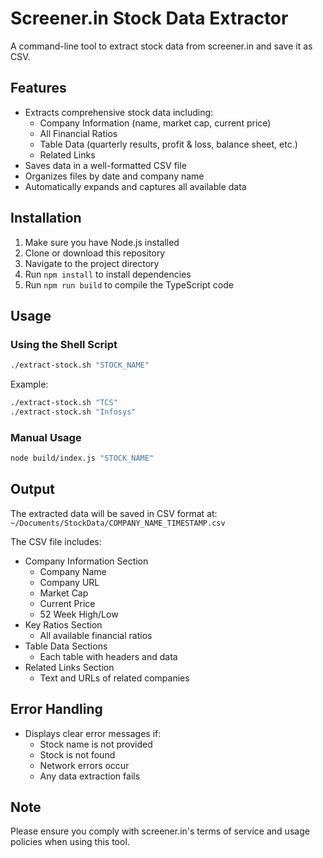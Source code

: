 # Screener.in Stock Data Extractor

A command-line tool to extract stock data from screener.in and save it as CSV.

## Features

- Extracts comprehensive stock data including:
  - Company Information (name, market cap, current price)
  - All Financial Ratios
  - Table Data (quarterly results, profit & loss, balance sheet, etc.)
  - Related Links
- Saves data in a well-formatted CSV file
- Organizes files by date and company name
- Automatically expands and captures all available data

## Installation

1. Make sure you have Node.js installed
2. Clone or download this repository
3. Navigate to the project directory
4. Run `npm install` to install dependencies
5. Run `npm run build` to compile the TypeScript code

## Usage

### Using the Shell Script

```bash
./extract-stock.sh "STOCK_NAME"
```

Example:
```bash
./extract-stock.sh "TCS"
./extract-stock.sh "Infosys"
```

### Manual Usage

```bash
node build/index.js "STOCK_NAME"
```

## Output

The extracted data will be saved in CSV format at:
`~/Documents/StockData/COMPANY_NAME_TIMESTAMP.csv`

The CSV file includes:
- Company Information Section
  - Company Name
  - Company URL
  - Market Cap
  - Current Price
  - 52 Week High/Low
- Key Ratios Section
  - All available financial ratios
- Table Data Sections
  - Each table with headers and data
- Related Links Section
  - Text and URLs of related companies

## Error Handling

- Displays clear error messages if:
  - Stock name is not provided
  - Stock is not found
  - Network errors occur
  - Any data extraction fails

## Note

Please ensure you comply with screener.in's terms of service and usage policies when using this tool.
